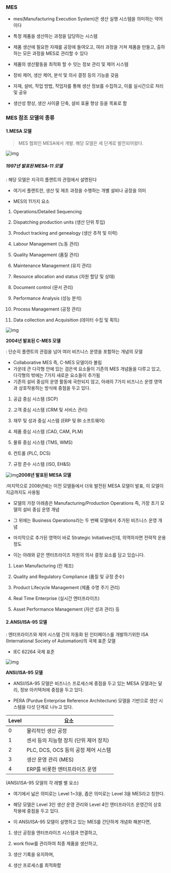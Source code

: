 ### MES

- mes(Manufacturing Execution System)은 생산 실행 시스템을 의미하는 약어이다

- 특정 제품을 생산하는 과정을 담당하는 시스템
- 제품 생산에 필요한 자재를 공장에 들여오고, 여러 과정을 거쳐 제품을 만들고, 출하하는 모든 과정을 MES로 관리할 수 있다
- 제품의 생산활동을 최적화 할 수 잇는 정보 관리 및 제어 시스템
- 장비 제어, 생산 제어, 분석 및 의사 결정 등의 기능을 갖음
- 자재, 설비, 작업 방법, 작업자를 통해 생산 정보를 수집하고, 이를 실시간으로 처리 및 공유
- 생산성 향상, 생산 사이클 단축, 설비 효율 향상 등을 목표로 함



### MES 참조 모델의 종류

#### 1.MESA 모델

> MES 협회인 MESA에서 개발. 해당 모델은 세 단계로 발전되어왔다.

![img](img/img.png)

##### 1997년 발표된 MESA-11 모델

: 해당 모델은 지극히 플랜트의 관점에서 설명된다

- 여기서 플랜트란, 생산 및 제조 과정을 수행하는 개별 설비나 공장을 의미

- MES의 11가지 요소

1. Operations/Detailed Sequencing

2. Dispatching production units (생산 단위 투입)

3. Product tracking and genealogy (생산 추적 및 이력)

4. Labour Management (노동 관리)

5. Quality Management (품질 관리)

6. Maintenance Management (유지 관리)

7. Resource allocation and status (자원 할당 및 상태)

8. Document control (문서 관리)

9. Performance Analysis (성능 분석)

10. Process Management (공정 관리)

11. Data collection and Acquisition (데이터 수집 및 획득)

![img](img/img2.png)

**2004년 발표된 C-MES 모델**

: 단순히 플랜트의 관점을 넘어 여러 비즈니스 운영을 포함하는 개념의 모델

- Collaborative MES 즉, C-MES 모델이라 불림
- 가운데 큰 다각형 안에 있는 검은색 요소들이 기존의 MES 개념들을 다루고 있고, 다각형의 밖에는 7가지 새로운 요소들이 추가됨
- 기존의 설비 중심의 운영 활동에 국한되지 않고, 아래의 7가지 비즈니스 운영 영역과 상호작용하는 방식에 중점을 두고 있다.

1. 공급 중심 시스템 (SCP)

2. 고객 중심 시스템 (CRM 및 서비스 관리)

3. 재무 및 성과 중심 시스템 (ERP 및 BI 소프트웨어)

4. 제품 중심 시스템 (CAD, CAM, PLM)

5. 물류 중심 시스템 (TMS, WMS)
6. 컨트롤 (PLC, DCS)

7. 규정 준수 시스템 (ISO, EH&S)





![img](img/img3.png)**2008년 발표된 MESA 모델**

:마지막으로 2008년에는 이전 모델들에서 더욱 발전된 MESA 모델이 발표, 이 모델이 지금까지도 사용됨

- 모델의 가장 아래층은 Manufacturing/Production Operations 즉, 가장 초기 모델의 설비 중심 운영 개념

- 그 위에는 Business Operations라는 두 번째 모델에서 추가된 비즈니스 운영 개념

- 마지막으로 추가된 영역이 바로 Strategic Initiatives인데, 의역하자면 전략적 운용 정도

- 이는 아래와 같은 엔터프라이즈 차원의 의사 결정 요소를 담고 있습니다.

1. Lean Manufacturing (린 제조)

2. Quality and Regulatory Compliance (품질 및 규정 준수)

3. Product Lifecycle Management (제품 수명 주기 관리)

4. Real Time Enterprise (실시간 엔터프라이즈)

5. Asset Performance Management (자산 성과 관리) 등

 

#### 2.ANSI/ISA-95 모델

: 엔터프라이즈와 제어 시스템 간의 자동화 된 인터페이스를 개발하기위한 ISA (International Society of Automation)의 국제 표준 모델

- IEC 62264 국제 표준

 

![img](img/img4.png)

**ANSI/ISA-95 모델**

- ANSI/ISA-95 모델은 비즈니스 프로세스에 중점을 두고 있는 MESA 모델과는 달리, 정보 아키텍처에 중점을 두고 있다.

- PERA (Purdue Enterprise Reference Architecture) 모델을 기반으로 생산 시스템을 다섯 단계로 나누고 있다.



| Level | 요소                                   |
| ----- | -------------------------------------- |
| 0     | 물리적인 생산 공정                     |
| 1     | 센서 등의 지능형 장치 (단위 제어 장치) |
| 2     | PLC, DCS, OCS 등의 공정 제어 시스템    |
| 3     | 생산 운영 관리 (MES)                   |
| 4     | ERP를 비롯한 엔터프라이즈 운영         |

(ANSI/ISA-95 모델의 각 레벨 별 요소)

- 여기에서 넓은 의미로는 Level 1~3을, 좁은 의미로는 Level 3을 MES라고 칭한다.

- 해당 모델은 Level 3인 생산 운영 관리와 Level 4인 엔터프라이즈 운영간의 상호 작용에 중점을 두고 있다.

- 이 ANSI/ISA-95 모델이 설명하고 있는 MES를 간단하게 개념화 해본다면,

1.  생산 공정을 엔터프라이즈 시스템과 연결하고,

2. work flow를 관리하여 최종 제품을 생산하고,

3. 생산 기록을 유지하며,

4. 생산 프로세스를 최적화함

 